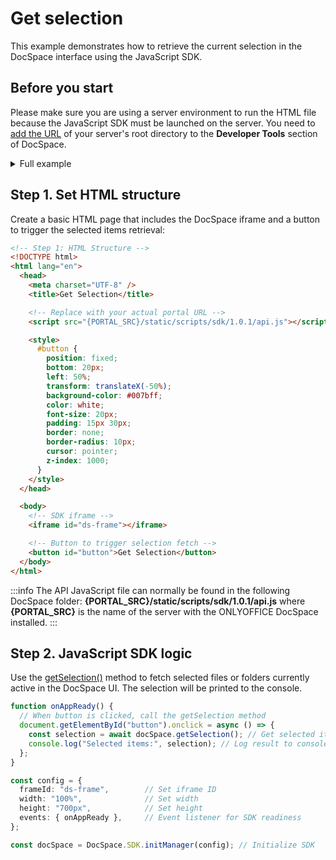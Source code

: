 # Get selection

This example demonstrates how to retrieve the current selection in the DocSpace interface using the JavaScript SDK.

## Before you start

Please make sure you are using a server environment to run the HTML file because the JavaScript SDK must be launched on the server.
You need to [add the URL](/docspace/javascript-sdk/get-started/get-started.md#step-1-specifying-the-docspace-url) of your server's root directory to the **Developer Tools** section of DocSpace.

<details>
  <summary>Full example</summary>

``` html
<!-- Step 1: HTML Structure -->
<!DOCTYPE html>
<html lang="en">
  <head>
    <meta charset="UTF-8" />
    <title>Get Selection</title>

    <!-- Replace with your actual portal URL -->
    <script src="{PORTAL_SRC}/static/scripts/sdk/1.0.1/api.js"></script>

    <style>
      #button {
        position: fixed;
        bottom: 20px;
        left: 50%;
        transform: translateX(-50%);
        background-color: #007bff;
        color: white;
        font-size: 20px;
        padding: 15px 30px;
        border: none;
        border-radius: 10px;
        cursor: pointer;
        z-index: 1000;
      }
    </style>
  </head>

  <body>
    <!-- SDK iframe -->
    <iframe id="ds-frame"></iframe>

    <!-- Button to trigger selection fetch -->
    <button id="button">Get Selection</button>
  </body>

  <!-- Step 2: JavaScript SDK Logic -->
  <script>
    function onAppReady() {
      // When button is clicked, call the getSelection method
      document.getElementById("button").onclick = async () => {
        const selection = await docSpace.getSelection(); // Get selected items
        console.log("Selected items:", selection); // Log result to console
      };
    }

    const config = {
      frameId: "ds-frame",        // Set iframe ID
      width: "100%",              // Set width
      height: "700px",            // Set height
      events: { onAppReady },     // Event listener for SDK readiness
    };

    const docSpace = DocSpace.SDK.initManager(config); // Initialize SDK
  </script>
</html>
```

</details>

## Step 1. Set HTML structure

Create a basic HTML page that includes the DocSpace iframe and a button to trigger the selected items retrieval:

``` html
<!-- Step 1: HTML Structure -->
<!DOCTYPE html>
<html lang="en">
  <head>
    <meta charset="UTF-8" />
    <title>Get Selection</title>

    <!-- Replace with your actual portal URL -->
    <script src="{PORTAL_SRC}/static/scripts/sdk/1.0.1/api.js"></script>

    <style>
      #button {
        position: fixed;
        bottom: 20px;
        left: 50%;
        transform: translateX(-50%);
        background-color: #007bff;
        color: white;
        font-size: 20px;
        padding: 15px 30px;
        border: none;
        border-radius: 10px;
        cursor: pointer;
        z-index: 1000;
      }
    </style>
  </head>

  <body>
    <!-- SDK iframe -->
    <iframe id="ds-frame"></iframe>

    <!-- Button to trigger selection fetch -->
    <button id="button">Get Selection</button>
  </body>
</html>
```

:::info
The API JavaScript file can normally be found in the following DocSpace folder: **\{PORTAL_SRC\}/static/scripts/sdk/1.0.1/api.js** where **\{PORTAL_SRC\}** is the name of the server with the ONLYOFFICE DocSpace installed.
:::

## Step 2. JavaScript SDK logic

Use the [getSelection()](../../usage-sdk/methods.md#getselection) method to fetch selected files or folders currently active in the DocSpace UI. The selection will be printed to the console.

``` ts
function onAppReady() {
  // When button is clicked, call the getSelection method
  document.getElementById("button").onclick = async () => {
    const selection = await docSpace.getSelection(); // Get selected items
    console.log("Selected items:", selection); // Log result to console
  };
}

const config = {
  frameId: "ds-frame",        // Set iframe ID
  width: "100%",              // Set width
  height: "700px",            // Set height
  events: { onAppReady },     // Event listener for SDK readiness
};

const docSpace = DocSpace.SDK.initManager(config); // Initialize SDK
```
